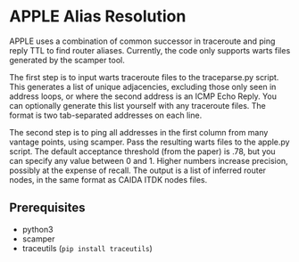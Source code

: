 # APPLE Alias Resolution
APPLE uses a combination of common successor in traceroute and ping reply TTL to find router aliases.
Currently, the code only supports warts files generated by the scamper tool.

The first step is to input warts traceroute files to the traceparse.py script.
This generates a list of unique adjacencies, excluding those only seen in address loops, or where the second address is an ICMP Echo Reply.
You can optionally generate this list yourself with any traceroute files.
The format is two tab-separated addresses on each line.

The second step is to ping all addresses in the first column from many vantage points, using scamper.
Pass the resulting warts files to the apple.py script.
The default acceptance threshold (from the paper) is .78, but you can specify any value between 0 and 1. Higher numbers increase precision, possibly at the expense of recall.
The output is a list of inferred router nodes, in the same format as CAIDA ITDK nodes files.

## Prerequisites
- python3
- scamper
- traceutils (`pip install traceutils`)
